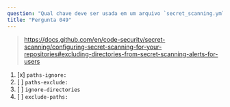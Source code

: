 ```yaml
---
question: "Qual chave deve ser usada em um arquivo `secret_scanning.yml` para excluir diretórios dos alertas de verificação de segredos no GitHub?"
title: "Pergunta 049"
---
```


> https://docs.github.com/en/code-security/secret-scanning/configuring-secret-scanning-for-your-repositories#excluding-directories-from-secret-scanning-alerts-for-users
1. [x] `paths-ignore:`
1. [ ] `paths-exclude:`
1. [ ] `ignore-directories`
1. [ ] `exclude-paths:`

